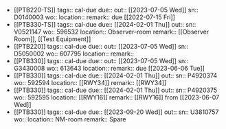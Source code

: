 - [[PTB220-TS]] 
  tags:: cal-due
  due:: 
  out:: [[2023-07-05 Wed]] 
  sn:: D0140003
  wo:: 
  location:: 
  remark:: due [[2022-07-15 Fri]]
- [[PTB330-TS]] 
  tags:: cal-due
  due:: [[2024-02-01 Thu]]
  out::
  sn:: V0521147
  wo:: 596532
  location:: Observer-room
  remark:: [[Observer Room]], [[Test Equipment]]
- [[PTB220]] 
  tags:: cal-due
  due::
  out:: [[2023-07-05 Wed]] 
  sn:: D5050002
  wo:: 607795
  location:: 
  remark::
- [[PTB330]] 
  tags:: cal-due
  due::
  out:: [[2023-07-05 Wed]] 
  sn:: G3430008
  wo:: 613643
  location:: 
  remark:: due  [[2023-06-06 Tue]]
- [[PTB330]] 
  tags:: cal-due
  due:: [[2024-02-01 Thu]]
  out::
  sn:: P4920374
  wo:: 592594
  location:: [[RWY34]]
  remark:: [[RWY34]]
- [[PTB330]] 
  tags:: cal-due
  due:: [[2024-02-01 Thu]]
  out::
  sn:: P4920375
  wo:: 592595
  location:: [[RWY16]]
  remark:: [[RWY16]] from [[2023-06-07 Wed]]
- [[PTB330]] 
  tags:: cal-due
  due:: [[2023-09-20 Wed]]
  out::
  sn:: U3810757
  wo:: 
  location:: NM-room
  remark:: Spare